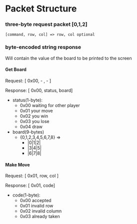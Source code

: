 # Packet Structure

### three-byte request packet [0,1,2]
    [command, row, col] => row, col optional

### byte-encoded string response
Will contain the value of the board to be printed to the screen

#### Get Board
Request: [ 0x00, - , - ]

Response: [ 0x00, status, board]
- status(1-byte):
  - 0x00 waiting for other player
  - 0x01 your move
  - 0x02 you win
  - 0x03 you lose
  - 0x04 draw
- board(9-bytes) 
  - {0,1,2,3,4,5,6,7,8} =>
    - |0|1|2|
    - |3|4|5|
    - |6|7|8|

#### Make Move
Request: [ 0x01, row, col ]

Response: [ 0x01, code] 
- code(1-byte):
    - 0x00 accepted
    - 0x01 invalid row
    - 0x02 invalid column
    - 0x03 already taken
